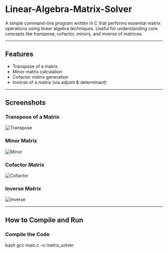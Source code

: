 # Linear-Algebra-Matrix-Solver

A simple command-line program written in C that performs essential matrix operations using linear algebra techniques. Useful for understanding core concepts like transpose, cofactor, minors, and inverse of matrices.

---

## Features

- Transpose of a matrix
- Minor matrix calculation
- Cofactor matrix generation
- Inverse of a matrix (via adjoint & determinant)

---

## Screenshots

### Transpose of a Matrix
![Transpose](images/transpose.png)

### Minor Matrix
![Minor](images/minor.png)

### Cofactor Matrix
![Cofactor](images/cofactor.png)

### Inverse Matrix
![Inverse](images/inverse.png)

---

## How to Compile and Run

### Compile the Code

bash
gcc main.c -o matrix_solver
